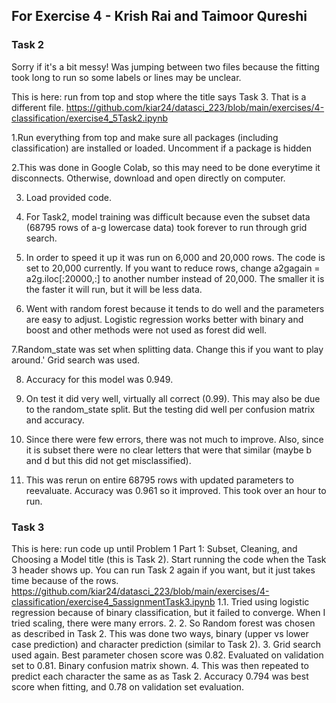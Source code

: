 ## For Exercise 4 - Krish Rai and Taimoor Qureshi

### Task 2

Sorry if it's a bit messy! Was jumping between two files because the fitting took long to run so some labels or lines may be unclear.

This is here: run from top and stop where the title says Task 3. That is a different file.
https://github.com/kiar24/datasci_223/blob/main/exercises/4-classification/exercise4_5Task2.ipynb

1.Run everything from top and make sure all packages (including classification) are installed or loaded. Uncomment if a package is hidden

2.This was done in Google Colab, so this may need to be done everytime it disconnects. Otherwise, download and open directly on computer.

3. Load provided code. 

4. For Task2, model training was difficult because even the subset data (68795 rows of a-g lowercase data) took forever to run through grid search.

5. In order to speed it up it was run on 6,000 and 20,000 rows. The code is set to 20,000 currently. If you want to reduce rows, change a2gagain = a2g.iloc[:20000,:] to another number instead of 20,000. The smaller it is the faster it will run, but it will be less data.

6. Went with random forest because it tends to do well and the parameters are easy to adjust. Logistic regression works better with binary and boost and other methods were not used as forest did well.

7.Random_state was set when splitting data. Change this if you want to play around.' Grid search was used.

8. Accuracy for this model was 0.949. 

9. On test it did very well, virtually all correct (0.99). This may also be due to the random_state split. But the testing did well per confusion matrix and accuracy.

10. Since there were few errors, there was not much to improve. Also, since it is subset there were no clear letters that were that similar (maybe b and d but this did not get misclassified).

11. This was rerun on entire 68795 rows with updated parameters to reevaluate. Accuracy was 0.961 so it improved. This took over an hour to run.

### Task 3
This is here: run code up until Problem 1 Part 1: Subset, Cleaning, and Choosing a Model title (this is Task 2). Start running the code when the Task 3 header shows up. You can run Task 2 again if you want, but it just takes time because of the rows.
https://github.com/kiar24/datasci_223/blob/main/exercises/4-classification/exercise4_5assignmentTask3.ipynb
1.1. Tried using logistic regression because of binary classification, but it failed to converge. When I tried scaling, there were many errors.
2. 2. So Random forest was chosen as described in Task 2. This was done two ways, binary (upper vs lower case prediction) and character prediction (similar to Task 2).
3. Grid search used again. Best parameter chosen score was 0.82. Evaluated on validation set to 0.81. Binary confusion matrix shown.
4. This was then repeated to predict each character the same as as Task 2. Accuracy 0.794 was best score when fitting, and 0.78 on validation set evaluation.
